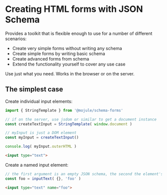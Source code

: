 # Creating HTML forms with JSON Schema

Provides a toolkit that is flexible enough to use for a number of different
scenarios:

- Create very simple forms without writing any schema
- Create simple forms by writing basic schema
- Create advanced forms from schema
- Extend the functionality yourself to cover any use case

Use just what you need. Works in the browser or on the server.

## The simplest case

Create individual input elements:

```js
import { StringTemplate } from '@mojule/schema-forms'

// if on the server, use jsdom or similar to get a document instance
const createTextInput = StringTemplate( window.document )

// myInput is just a DOM element
const myInput = createTextInput()

console.log( myInput.outerHTML )
```

```html
<input type="text">
```

Create a named input element:

```js
// the first argument is an empty JSON schema, the second the element's name
const foo = inputText( {}, 'foo' )
```

```html
<input type="text" name="foo">
```
